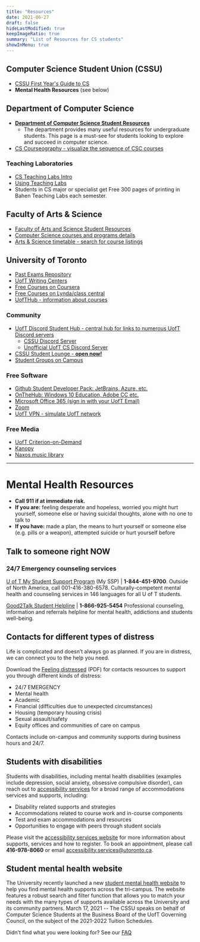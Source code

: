 ```yaml
---
title: "Resources"
date: 2021-06-27
draft: false
hideLastModified: true
keepImageRatio: true
summary: "List of Resources for CS students"
showInMenu: true
---
```


## Computer Science Student Union (CSSU)

- [CSSU First Year's Guide to CS](https://www.cssu.ca/posts/first-years-guide-to-cs/)
- **Mental Health Resources** (see below)

## Department of Computer Science

- [**Department of Computer Science Student Resources**](https://web.cs.toronto.edu/undergraduate/current)
  - The department provides many useful resources for undergraduate students. This page is a must-see for students looking to explore and succeed in computer science.
- [CS Courseography - visualize the sequence of CSC courses](https://courseography.cdf.toronto.edu/graph)

### Teaching Laboratories

- [CS Teaching Labs Intro](https://www.teach.cs.toronto.edu/resources/introduction-for-new-students-using-the-teach-cs-labs/)
- [Using Teaching Labs](https://www.teach.cs.toronto.edu/using-labs/)
- Students in CS major or specialist get Free 300 pages of printing in Bahen Teaching Labs each semester.

## Faculty of Arts & Science

- [Faculty of Arts and Science Student Resources](https://www.artsci.utoronto.ca/current/academic-advising-and-support/online-resources-students)
- [Computer Science courses and programs details](https://artsci.calendar.utoronto.ca/section/Computer-Science)
- [Arts & Science timetable - search for course listings](https://ttb.utoronto.ca)

## University of Toronto

- [Past Exams Repository](https://login.library.utoronto.ca/index.php?url=https://exams.library.utoronto.ca)
- [UofT Writing Centers](https://writing.utoronto.ca/writing-centres/)
- [Free Courses on Coursera](https://onlinelearning.utoronto.ca/coursera-sgs/)
- [Free Courses on Lynda/class central](https://www.classcentral.com/university/utoronto)
- [UofTHub - information about courses](https://uofthub.ca/)

### Community

- [UofT Discord Student Hub - central hub for links to numerous UofT Discord servers](https://discord.gg/2yNfRKXCvq)
  - [CSSU Discord Server](https://discord.gg/R9hneMaafD)
  - [Unofficial UofT CS Discord Server](https://discord.gg/QrT4w8Qyx2)
- [CSSU Student Lounge - **open now!**](/ba2250)
- [Student Groups on Campus](/community)

### Free Software

- [Github Student Developer Pack: JetBrains, Azure, etc.](https://education.github.com/pack)
- [OnTheHub: Windows 10 Education, Adobe CC etc.](https://uoft.onthehub.com/WebStore/Security/Signin.aspx?rurl=%2FWebStore%2FOfferingDetails.aspx%3Fo%3D499fe89c-cb3a-e511-940f-b8ca3a5db7a1)
- [Microsoft Office 365 (sign in with your UofT Email)](https://www.office.com/)
- [Zoom](https://utoronto.zoom.us/)
- [UofT VPN - simulate UofT network](https://isea.utoronto.ca/services/vpn/utorvpn/users/)

### Free Media

- [UofT Criterion-on-Demand](https://mediacommons.library.utoronto.ca/criterion-demand)
- [Kanopy](https://utoronto.kanopy.com/)
- [Naxos music library](https://login.library.utoronto.ca/index.php?url=http://utoronto.naxosmusiclibrary.com/homepage.asp)

---

# Mental Health Resources

- **Call 911 if at immediate risk.**
- **If you are:** feeling desperate and hopeless, worried you might hurt yourself, someone else or having suicidal thoughts, alone with no one to talk to
- **If you have:** made a plan, the means to hurt yourself or someone else (e.g. pills or a weapon), attempted suicide or hurt yourself before

## Talk to someone right NOW

### 24/7 Emergency counseling services

[U of T My Student Support Program](https://mentalhealth.utoronto.ca/my-student-support-program/) (My SSP) | **1-844-451-9700**. Outside of North America, call 001-416-380-6578.
Culturally-competent mental health and counseling services in 146 languages for all U of T students.

[Good2Talk Student Helpline](https://good2talk.ca/) | **1-866-925-5454**
Professional counseling, information and referrals helpline for mental health, addictions and students well-being.

## Contacts for different types of distress

Life is complicated and doesn’t always go as planned. If you are in distress, we can connect you to the help you need.

Download the [Feeling distressed](https://studentlife.utoronto.ca/wp-content/uploads/Feeling-distressed.pdf) (PDF) for contacts resources to support you through different kinds of distress:

- 24/7 EMERGENCY
- Mental health
- Academic
- Financial (difficulties due to unexpected circumstances)
- Housing (temporary housing crisis)
- Sexual assault/safety
- Equity offices and communities of care on campus

Contacts include on-campus and community supports during business hours and 24/7.

## Students with disabilities

Students with disabilities, including mental health disabilities (examples include depression, social anxiety, obsessive compulsive disorder), can reach out to [accessibility services](https://studentlife.utoronto.ca/department/accessibility-services/) for a broad range of accommodations services and supports, including:

- Disability related supports and strategies
- Accommodations related to course work and in-course components
- Test and exam accommodations and resources
- Opportunities to engage with peers through student socials

Please visit the [accessibility services website](https://studentlife.utoronto.ca/department/accessibility-services/) for more information about supports, services and how to register. To book an appointment, please call **416-978-8060** or email [accessibility.services@utoronto.ca](mailto:accessibility.services@utoronto.ca).

## Student mental health website

The University recently launched a new [student mental health website](https://mentalhealth.utoronto.ca/) to help you find mental health supports across the tri-campus. The website features a robust search and filter function that allows you to match your needs with the many types of supports available across the University and its community partners.
March 17, 2021 -- The CSSU speaks on behalf of Computer Science Students at the Business Board of the UofT Governing Council, on the subject of the 2021-2022 Tuition Schedules.

Didn't find what you were looking for? See our [FAQ](/posts/faq)

